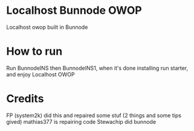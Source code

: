 # Localhost Bunnode OWOP
Localhost owop built in Bunnode

# How to run
Run BunnodeINS then BunnodeINS1, when it's done installing run starter, and enjoy Localhost OWOP

# Credits
FP (system2k) did this and repaired some stuf (2 things and some tips gived)
mathias377 is repairing code
Stewachip did bunnode
